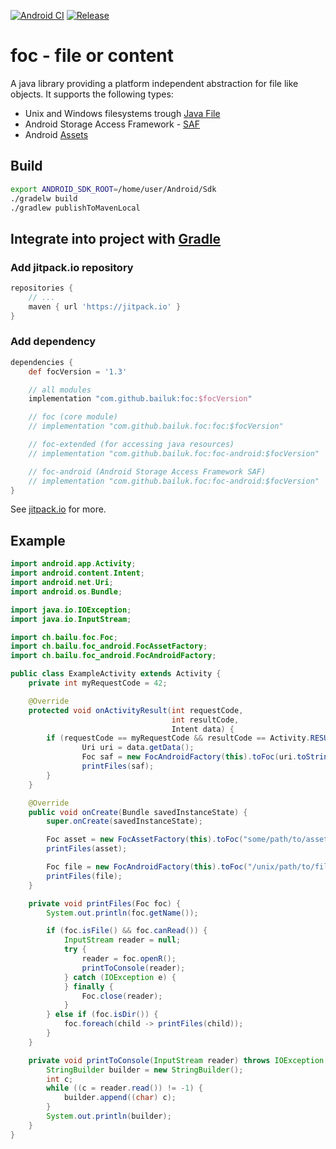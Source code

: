 [![Android CI](https://github.com/bailuk/foc/actions/workflows/android.yml/badge.svg)](https://github.com/bailuk/foc/actions/workflows/android.yml) [![Release](https://jitpack.io/v/com.github.bailuk/foc.svg)](https://jitpack.io/#com.github.bailuk/foc)

# foc - file or content
A java library providing a platform independent abstraction for file like objects. 
It supports the following types: 
- Unix and Windows filesystems trough [Java File](https://docs.oracle.com/javase/8/docs/api/java/nio/file/Files.html) 
- Android Storage Access Framework - [SAF](https://developer.android.com/guide/topics/providers/document-provider)
- Android [Assets](https://developer.android.com/reference/android/content/res/AssetManager)


## Build
```bash
export ANDROID_SDK_ROOT=/home/user/Android/Sdk
./gradelw build
./gradlew publishToMavenLocal
```

## Integrate into project with [Gradle](https://gradle.org)
### Add jitpack.io repository
```gradle
repositories {
    // ...
    maven { url 'https://jitpack.io' }
}
```

### Add dependency
```gradle
dependencies {
    def focVersion = '1.3'

    // all modules
    implementation "com.github.bailuk:foc:$focVersion"

    // foc (core module)
    // implementation "com.github.bailuk.foc:foc:$focVersion"

    // foc-extended (for accessing java resources)
    // implementation "com.github.bailuk.foc:foc-android:$focVersion"

    // foc-android (Android Storage Access Framework SAF)
    // implementation "com.github.bailuk.foc:foc-android:$focVersion"
}
```

See [jitpack.io](http://jitpack.io) for more.


## Example
```java
import android.app.Activity;
import android.content.Intent;
import android.net.Uri;
import android.os.Bundle;

import java.io.IOException;
import java.io.InputStream;

import ch.bailu.foc.Foc;
import ch.bailu.foc_android.FocAssetFactory;
import ch.bailu.foc_android.FocAndroidFactory;

public class ExampleActivity extends Activity {
    private int myRequestCode = 42;

    @Override
    protected void onActivityResult(int requestCode,
                                    int resultCode,
                                    Intent data) {
        if (requestCode == myRequestCode && resultCode == Activity.RESULT_OK) {
                Uri uri = data.getData();
                Foc saf = new FocAndroidFactory(this).toFoc(uri.toString());
                printFiles(saf);
        }
    }

    @Override
    public void onCreate(Bundle savedInstanceState) {
        super.onCreate(savedInstanceState);

        Foc asset = new FocAssetFactory(this).toFoc("some/path/to/asset/file_or_directory");
        printFiles(asset);

        Foc file = new FocAndroidFactory(this).toFoc("/unix/path/to/file_or_directory");
        printFiles(file);
    }

    private void printFiles(Foc foc) {
        System.out.println(foc.getName());

        if (foc.isFile() && foc.canRead()) {
            InputStream reader = null;
            try {
                reader = foc.openR();
                printToConsole(reader);
            } catch (IOException e) {
            } finally {
                Foc.close(reader);
            }
        } else if (foc.isDir()) {
            foc.foreach(child -> printFiles(child));
        }
    }

    private void printToConsole(InputStream reader) throws IOException {
        StringBuilder builder = new StringBuilder();
        int c;
        while ((c = reader.read()) != -1) {
            builder.append((char) c);
        }
        System.out.println(builder);
    }
}
```
